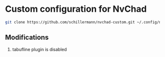 # Custom configuration for NvChad
```sh
git clone https://github.com/schillermann/nvchad-custom.git ~/.config/nvim/lua/custom
```
## Modifications
1. tabufline plugin is disabled
